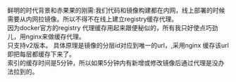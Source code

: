鲜明的时代背景和赤果果的刚需:我们代码和镜像构建都在内网，线上部署的时候需要从内网拉镜像。所以不得不在线上建立registry缓存代理。      
因为docker官方的registry 代理缓存用起来跟便秘似的，所有我只好使点巧劲儿，用nginx来做缓存代理。    
只支持v2版本。
具体原理是镜像的分层id对应到唯一的url，,采用nginx 缓存该url即把每层都缓存下来了。   
索引的缓存时间是5分钟，所以如果5分钟内有新增或修改镜像后通过代理是没办法拉到的。
